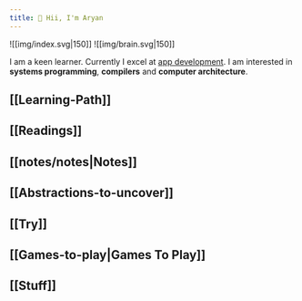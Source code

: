```yaml
---
title: 🤚 Hii, I'm Aryan
---
```

![[img/index.svg|150]] ![[img/brain.svg|150]]


I am a keen learner. Currently I excel at [app development](https://aryana101a.github.io/resume). I am interested in **systems programming**, **compilers** and **computer architecture**.

## [[Learning-Path]]
## [[Readings]]
## [[notes/notes|Notes]]
## [[Abstractions-to-uncover]]
## [[Try]]
## [[Games-to-play|Games To Play]]
## [[Stuff]]







